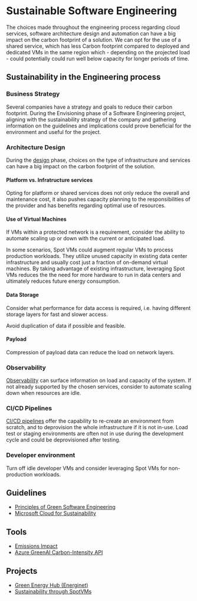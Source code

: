# Sustainable Software Engineering

The choices made throughout the engineering process regarding cloud services, software architecture
design and automation can have a big impact on the carbon footprint of a solution. We can opt for the use of a shared service, which has less Carbon footprint compared to deployed and dedicated VMs in the same region which - depending on the projected load - could potentially could run well below capacity for longer periods of time.  

## Sustainability in the Engineering process

### Business Strategy

Several companies have a strategy and goals to reduce their carbon footprint. During the Envisioning phase of a Software
Engineering project, aligning with the sustainability strategy of the company and gathering information on the guidelines and implications could prove beneficial for the environment and useful for the project.

### Architecture Design

During the [design](../design/) phase, choices on the type of infrastructure and services can have a big impact on the
carbon footprint of the solution.

#### Platform  vs. Infratructure services

Opting for platform or shared services does not only reduce the overall and maintenance cost, it also pushes capacity
planning to the responsibilities of the provider and has benefits regarding optimal use of resources.

#### Use of Virtual Machines

If VMs within a protected network is a requirement, consider the ability to automate scaling up or down with the current
or anticipated load.

In some scenarios, Spot VMs could augment regular VMs to process production workloads. They utilize unused capacity in
existing data center infrastructure and usually cost just a fraction of on-demand virtual machines. By taking advantage of existing infrastructure, leveraging Spot VMs reduces the the need for more hardware to run in data centers and ultimately reduces future energy consumption.

#### Data Storage

Consider what performance for data access is required, i.e. having different storage layers for fast and slower access.

Avoid duplication of data if possible and feasible.

#### Payload

Compression of payload data can reduce the load on network layers.

### Observability

[Observability](../observability) can surface information on load and capacity of the system. If not already supported by
the chosen services, consider to automate scaling down when resources are idle.

### CI/CD Pipelines

[CI/CD pipelines](../continuous-integration) offer the capability to re-create an environment from scratch, and to
deprovision the whole infrastructure if it is not in-use. Load test or staging environments are often not in use during
the development cycle and could be deprovisioned after testing.

### Developer environment

Turn off idle developer VMs and consider leveraging Spot VMs for non-production workloads.

## Guidelines

- [Principles of Green Software Engineering](https://principles.green/)
- [Microsoft Cloud for Sustainability](https://www.microsoft.com/en-us/sustainability)

## Tools

- [Emissions Impact](https://appsource.microsoft.com/en-us/product/power-bi/coi-sustainability.emissions_impact_dashboard)
- [Azure GreenAI Carbon-Intensity API](http://azure-uw-cli-2021.azurewebsites.net/home)

## Projects

- [Green Energy Hub (Energinet)](https://github.com/Energinet-DataHub/green-energy-hub)
- [Sustainability through SpotVMs](https://github.com/hybridflux/SparkOnSpot)




